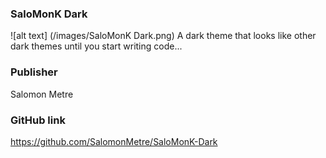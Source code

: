 ### SaloMonK Dark

![alt text] (/images/SaloMonK Dark.png)
A dark theme that looks like other dark themes until you start writing code...

### Publisher
Salomon Metre

### GitHub link
https://github.com/SalomonMetre/SaloMonK-Dark

